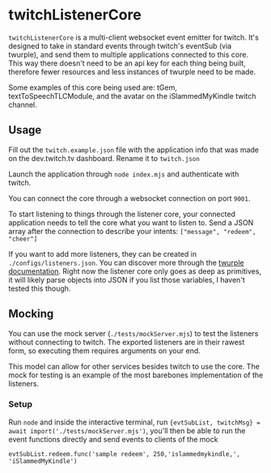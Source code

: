 # twitchListenerCore

`twitchListenerCore` is a multi-client websocket event emitter for twitch. It's designed to take in standard events through twitch's eventSub (via twurple), and send them to multiple applications connected to this core. This way there doesn't need to be an api key for each thing being built, therefore fewer resources and less instances of twurple need to be made.

Some examples of this core being used are: tGem, textToSpeechTLCModule, and the avatar on the iSlammedMyKindle twitch channel.

## Usage

Fill out the `twitch.example.json` file with the application info that was made on the dev.twitch.tv dashboard. Rename it to `twitch.json`

Launch the application through `node index.mjs` and authenticate with twitch.

You can connect the core through a websocket connection on port `9001`.

To start listening to things through the listener core, your connected application needs to tell the core what you want to listen to. Send a JSON array after the connection to describe your intents: `["message", "redeem", "cheer"]`

If you want to add more listeners, they can be created in `./configs/listeners.json`. You can discover more through the [twurple documentation](https://twurple.js.org/reference/eventsub-ws/classes/EventSubWsListener.html). Right now the listener core only goes as deep as primitives, it will likely parse objects into JSON if you list those variables, I haven't tested this though.

## Mocking

You can use the mock server (`./tests/mockServer.mjs`) to test the listeners without connecting to twitch. The exported listeners are in their rawest form, so executing them requires arguments on your end.

This model can allow for other services besides twitch to use the core. The mock for testing is an example of the most barebones implementation of the listeners.

### Setup

Run `node` and inside the interactive terminal, run `{evtSubList, twitchMsg} = await import('./tests/mockServer.mjs')`, you'll then be able to run the event functions directly and send events to clients of the mock

`evtSubList.redeem.func('sample redeem', 250,'islammedmykindle,', 'iSlammedMyKindle')`